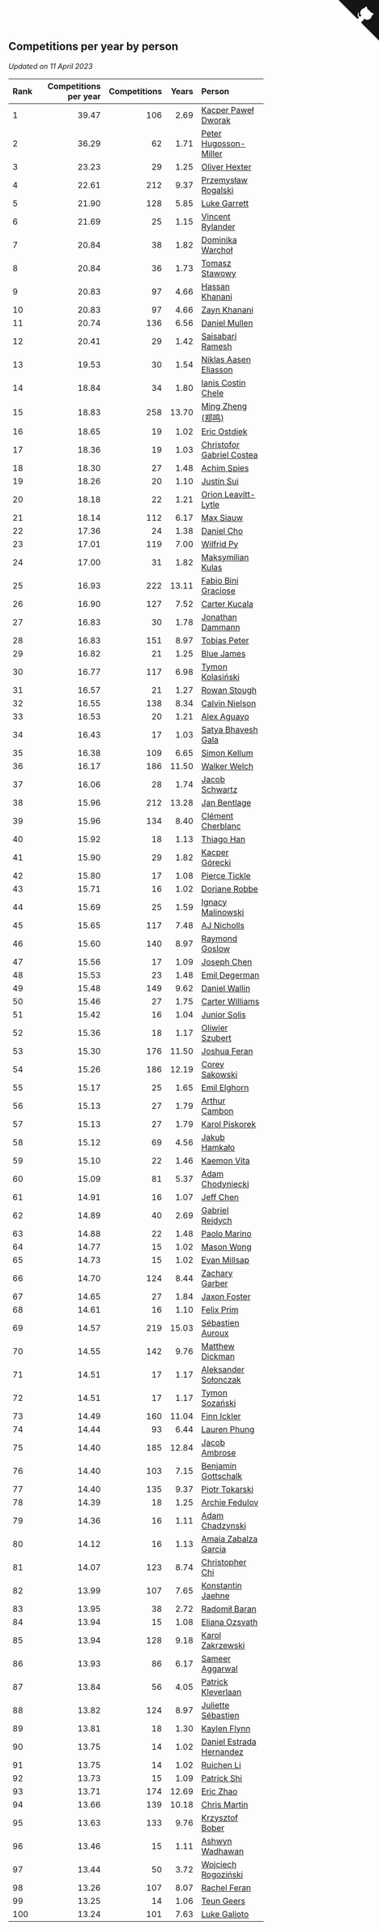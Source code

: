 ## Competitions per year by person

*Updated on 11 April 2023*

| Rank | Competitions per year | Competitions | Years | Person |
| :--- | ---: | ---: | ---: | :--- |
| 1 | 39.47 | 106 | 2.69 | [Kacper Paweł Dworak](https://www.worldcubeassociation.org/persons/2020DWOR01) |
| 2 | 36.29 | 62 | 1.71 | [Peter Hugosson-Miller](https://www.worldcubeassociation.org/persons/2021HUGO01) |
| 3 | 23.23 | 29 | 1.25 | [Oliver Hexter](https://www.worldcubeassociation.org/persons/2022HEXT01) |
| 4 | 22.61 | 212 | 9.37 | [Przemysław Rogalski](https://www.worldcubeassociation.org/persons/2013ROGA02) |
| 5 | 21.90 | 128 | 5.85 | [Luke Garrett](https://www.worldcubeassociation.org/persons/2017GARR05) |
| 6 | 21.69 | 25 | 1.15 | [Vincent Rylander](https://www.worldcubeassociation.org/persons/2022RYLA01) |
| 7 | 20.84 | 38 | 1.82 | [Dominika Warchoł](https://www.worldcubeassociation.org/persons/2021WARC01) |
| 8 | 20.84 | 36 | 1.73 | [Tomasz Stawowy](https://www.worldcubeassociation.org/persons/2021STAW01) |
| 9 | 20.83 | 97 | 4.66 | [Hassan Khanani](https://www.worldcubeassociation.org/persons/2018KHAN26) |
| 10 | 20.83 | 97 | 4.66 | [Zayn Khanani](https://www.worldcubeassociation.org/persons/2018KHAN28) |
| 11 | 20.74 | 136 | 6.56 | [Daniel Mullen](https://www.worldcubeassociation.org/persons/2016MULL04) |
| 12 | 20.41 | 29 | 1.42 | [Saisabari Ramesh](https://www.worldcubeassociation.org/persons/2021RAME01) |
| 13 | 19.53 | 30 | 1.54 | [Niklas Aasen Eliasson](https://www.worldcubeassociation.org/persons/2021ELIA01) |
| 14 | 18.84 | 34 | 1.80 | [Ianis Costin Chele](https://www.worldcubeassociation.org/persons/2021CHEL01) |
| 15 | 18.83 | 258 | 13.70 | [Ming Zheng (郑鸣)](https://www.worldcubeassociation.org/persons/2009ZHEN11) |
| 16 | 18.65 | 19 | 1.02 | [Eric Ostdiek](https://www.worldcubeassociation.org/persons/2022OSTD01) |
| 17 | 18.36 | 19 | 1.03 | [Christofor Gabriel Costea](https://www.worldcubeassociation.org/persons/2022COST03) |
| 18 | 18.30 | 27 | 1.48 | [Achim Spies](https://www.worldcubeassociation.org/persons/2021SPIE01) |
| 19 | 18.26 | 20 | 1.10 | [Justin Sui](https://www.worldcubeassociation.org/persons/2022SUIJ01) |
| 20 | 18.18 | 22 | 1.21 | [Orion Leavitt-Lytle](https://www.worldcubeassociation.org/persons/2022LEAV01) |
| 21 | 18.14 | 112 | 6.17 | [Max Siauw](https://www.worldcubeassociation.org/persons/2017SIAU02) |
| 22 | 17.36 | 24 | 1.38 | [Daniel Cho](https://www.worldcubeassociation.org/persons/2021CHOD01) |
| 23 | 17.01 | 119 | 7.00 | [Wilfrid Py](https://www.worldcubeassociation.org/persons/2016PYWI01) |
| 24 | 17.00 | 31 | 1.82 | [Maksymilian Kulas](https://www.worldcubeassociation.org/persons/2021KULA02) |
| 25 | 16.93 | 222 | 13.11 | [Fabio Bini Graciose](https://www.worldcubeassociation.org/persons/2010GRAC02) |
| 26 | 16.90 | 127 | 7.52 | [Carter Kucala](https://www.worldcubeassociation.org/persons/2015KUCA01) |
| 27 | 16.83 | 30 | 1.78 | [Jonathan Dammann](https://www.worldcubeassociation.org/persons/2021DAMM01) |
| 28 | 16.83 | 151 | 8.97 | [Tobias Peter](https://www.worldcubeassociation.org/persons/2014PETE03) |
| 29 | 16.82 | 21 | 1.25 | [Blue James](https://www.worldcubeassociation.org/persons/2022JAME01) |
| 30 | 16.77 | 117 | 6.98 | [Tymon Kolasiński](https://www.worldcubeassociation.org/persons/2016KOLA02) |
| 31 | 16.57 | 21 | 1.27 | [Rowan Stough](https://www.worldcubeassociation.org/persons/2022STOU01) |
| 32 | 16.55 | 138 | 8.34 | [Calvin Nielson](https://www.worldcubeassociation.org/persons/2014NIEL03) |
| 33 | 16.53 | 20 | 1.21 | [Alex Aguayo](https://www.worldcubeassociation.org/persons/2022AGUA01) |
| 34 | 16.43 | 17 | 1.03 | [Satya Bhavesh Gala](https://www.worldcubeassociation.org/persons/2022GALA03) |
| 35 | 16.38 | 109 | 6.65 | [Simon Kellum](https://www.worldcubeassociation.org/persons/2016KELL12) |
| 36 | 16.17 | 186 | 11.50 | [Walker Welch](https://www.worldcubeassociation.org/persons/2011WELC01) |
| 37 | 16.06 | 28 | 1.74 | [Jacob Schwartz](https://www.worldcubeassociation.org/persons/2021SCHW01) |
| 38 | 15.96 | 212 | 13.28 | [Jan Bentlage](https://www.worldcubeassociation.org/persons/2010BENT01) |
| 39 | 15.96 | 134 | 8.40 | [Clément Cherblanc](https://www.worldcubeassociation.org/persons/2014CHER05) |
| 40 | 15.92 | 18 | 1.13 | [Thiago Han](https://www.worldcubeassociation.org/persons/2022HANT01) |
| 41 | 15.90 | 29 | 1.82 | [Kacper Górecki](https://www.worldcubeassociation.org/persons/2021GORE01) |
| 42 | 15.80 | 17 | 1.08 | [Pierce Tickle](https://www.worldcubeassociation.org/persons/2022TICK01) |
| 43 | 15.71 | 16 | 1.02 | [Doriane Robbe](https://www.worldcubeassociation.org/persons/2022ROBB03) |
| 44 | 15.69 | 25 | 1.59 | [Ignacy Malinowski](https://www.worldcubeassociation.org/persons/2021MALI02) |
| 45 | 15.65 | 117 | 7.48 | [AJ Nicholls](https://www.worldcubeassociation.org/persons/2015NICH04) |
| 46 | 15.60 | 140 | 8.97 | [Raymond Goslow](https://www.worldcubeassociation.org/persons/2014GOSL01) |
| 47 | 15.56 | 17 | 1.09 | [Joseph Chen](https://www.worldcubeassociation.org/persons/2022CHEN16) |
| 48 | 15.53 | 23 | 1.48 | [Emil Degerman](https://www.worldcubeassociation.org/persons/2021DEGE01) |
| 49 | 15.48 | 149 | 9.62 | [Daniel Wallin](https://www.worldcubeassociation.org/persons/2013WALL03) |
| 50 | 15.46 | 27 | 1.75 | [Carter Williams](https://www.worldcubeassociation.org/persons/2021WILL06) |
| 51 | 15.42 | 16 | 1.04 | [Junior Solis](https://www.worldcubeassociation.org/persons/2022SOLI03) |
| 52 | 15.36 | 18 | 1.17 | [Oliwier Szubert](https://www.worldcubeassociation.org/persons/2022SZUB01) |
| 53 | 15.30 | 176 | 11.50 | [Joshua Feran](https://www.worldcubeassociation.org/persons/2011FERA01) |
| 54 | 15.26 | 186 | 12.19 | [Corey Sakowski](https://www.worldcubeassociation.org/persons/2011SAKO01) |
| 55 | 15.17 | 25 | 1.65 | [Emil Elghorn](https://www.worldcubeassociation.org/persons/2021ELGH01) |
| 56 | 15.13 | 27 | 1.79 | [Arthur Cambon](https://www.worldcubeassociation.org/persons/2021CAMB01) |
| 57 | 15.13 | 27 | 1.79 | [Karol Piskorek](https://www.worldcubeassociation.org/persons/2021PISK01) |
| 58 | 15.12 | 69 | 4.56 | [Jakub Hamkało](https://www.worldcubeassociation.org/persons/2018HAMK01) |
| 59 | 15.10 | 22 | 1.46 | [Kaemon Vita](https://www.worldcubeassociation.org/persons/2021VITA01) |
| 60 | 15.09 | 81 | 5.37 | [Adam Chodyniecki](https://www.worldcubeassociation.org/persons/2017CHOD02) |
| 61 | 14.91 | 16 | 1.07 | [Jeff Chen](https://www.worldcubeassociation.org/persons/2022CHEN19) |
| 62 | 14.89 | 40 | 2.69 | [Gabriel Rejdych](https://www.worldcubeassociation.org/persons/2020REJD01) |
| 63 | 14.88 | 22 | 1.48 | [Paolo Marino](https://www.worldcubeassociation.org/persons/2021MARI04) |
| 64 | 14.77 | 15 | 1.02 | [Mason Wong](https://www.worldcubeassociation.org/persons/2022WONG03) |
| 65 | 14.73 | 15 | 1.02 | [Evan Millsap](https://www.worldcubeassociation.org/persons/2022MILL05) |
| 66 | 14.70 | 124 | 8.44 | [Zachary Garber](https://www.worldcubeassociation.org/persons/2014GARB01) |
| 67 | 14.65 | 27 | 1.84 | [Jaxon Foster](https://www.worldcubeassociation.org/persons/2021FOST01) |
| 68 | 14.61 | 16 | 1.10 | [Felix Prim](https://www.worldcubeassociation.org/persons/2022PRIM01) |
| 69 | 14.57 | 219 | 15.03 | [Sébastien Auroux](https://www.worldcubeassociation.org/persons/2008AURO01) |
| 70 | 14.55 | 142 | 9.76 | [Matthew Dickman](https://www.worldcubeassociation.org/persons/2013DICK01) |
| 71 | 14.51 | 17 | 1.17 | [Aleksander Sołonczak](https://www.worldcubeassociation.org/persons/2022SOLO01) |
| 72 | 14.51 | 17 | 1.17 | [Tymon Sozański](https://www.worldcubeassociation.org/persons/2022SOZA01) |
| 73 | 14.49 | 160 | 11.04 | [Finn Ickler](https://www.worldcubeassociation.org/persons/2012ICKL01) |
| 74 | 14.44 | 93 | 6.44 | [Lauren Phung](https://www.worldcubeassociation.org/persons/2016PHUN02) |
| 75 | 14.40 | 185 | 12.84 | [Jacob Ambrose](https://www.worldcubeassociation.org/persons/2010AMBR01) |
| 76 | 14.40 | 103 | 7.15 | [Benjamin Gottschalk](https://www.worldcubeassociation.org/persons/2016GOTT01) |
| 77 | 14.40 | 135 | 9.37 | [Piotr Tokarski](https://www.worldcubeassociation.org/persons/2013TOKA01) |
| 78 | 14.39 | 18 | 1.25 | [Archie Fedulov](https://www.worldcubeassociation.org/persons/2022FEDU01) |
| 79 | 14.36 | 16 | 1.11 | [Adam Chadzynski](https://www.worldcubeassociation.org/persons/2022CHAD02) |
| 80 | 14.12 | 16 | 1.13 | [Amaia Zabalza Garcia](https://www.worldcubeassociation.org/persons/2022GARC03) |
| 81 | 14.07 | 123 | 8.74 | [Christopher Chi](https://www.worldcubeassociation.org/persons/2014CHIC01) |
| 82 | 13.99 | 107 | 7.65 | [Konstantin Jaehne](https://www.worldcubeassociation.org/persons/2015JAEH01) |
| 83 | 13.95 | 38 | 2.72 | [Radomił Baran](https://www.worldcubeassociation.org/persons/2020BARA02) |
| 84 | 13.94 | 15 | 1.08 | [Eliana Ozsvath](https://www.worldcubeassociation.org/persons/2022OZSV01) |
| 85 | 13.94 | 128 | 9.18 | [Karol Zakrzewski](https://www.worldcubeassociation.org/persons/2014ZAKR01) |
| 86 | 13.93 | 86 | 6.17 | [Sameer Aggarwal](https://www.worldcubeassociation.org/persons/2017AGGA01) |
| 87 | 13.84 | 56 | 4.05 | [Patrick Kleverlaan](https://www.worldcubeassociation.org/persons/2019KLEV01) |
| 88 | 13.82 | 124 | 8.97 | [Juliette Sébastien](https://www.worldcubeassociation.org/persons/2014SEBA01) |
| 89 | 13.81 | 18 | 1.30 | [Kaylen Flynn](https://www.worldcubeassociation.org/persons/2022FLYN01) |
| 90 | 13.75 | 14 | 1.02 | [Daniel Estrada Hernandez](https://www.worldcubeassociation.org/persons/2022HERN07) |
| 91 | 13.75 | 14 | 1.02 | [Ruichen Li](https://www.worldcubeassociation.org/persons/2022LIRU02) |
| 92 | 13.73 | 15 | 1.09 | [Patrick Shi](https://www.worldcubeassociation.org/persons/2022SHIP01) |
| 93 | 13.71 | 174 | 12.69 | [Eric Zhao](https://www.worldcubeassociation.org/persons/2010ZHAO19) |
| 94 | 13.66 | 139 | 10.18 | [Chris Martin](https://www.worldcubeassociation.org/persons/2013MART03) |
| 95 | 13.63 | 133 | 9.76 | [Krzysztof Bober](https://www.worldcubeassociation.org/persons/2013BOBE01) |
| 96 | 13.46 | 15 | 1.11 | [Ashwyn Wadhawan](https://www.worldcubeassociation.org/persons/2022WADH02) |
| 97 | 13.44 | 50 | 3.72 | [Wojciech Rogoziński](https://www.worldcubeassociation.org/persons/2019ROGO04) |
| 98 | 13.26 | 107 | 8.07 | [Rachel Feran](https://www.worldcubeassociation.org/persons/2015FERA01) |
| 99 | 13.25 | 14 | 1.06 | [Teun Geers](https://www.worldcubeassociation.org/persons/2022GEER01) |
| 100 | 13.24 | 101 | 7.63 | [Luke Galioto](https://www.worldcubeassociation.org/persons/2015GALI02) |


<a href="https://github.com/JustinTimeCuber/wca_statistics" class="github-corner" aria-label="View source on Github"><svg width="80" height="80" viewBox="0 0 250 250" style="fill:#151513; color:#fff; position: absolute; top: 0; border: 0; right: 0;" aria-hidden="true"><path d="M0,0 L115,115 L130,115 L142,142 L250,250 L250,0 Z"></path><path d="M128.3,109.0 C113.8,99.7 119.0,89.6 119.0,89.6 C122.0,82.7 120.5,78.6 120.5,78.6 C119.2,72.0 123.4,76.3 123.4,76.3 C127.3,80.9 125.5,87.3 125.5,87.3 C122.9,97.6 130.6,101.9 134.4,103.2" fill="currentColor" style="transform-origin: 130px 106px;" class="octo-arm"></path><path d="M115.0,115.0 C114.9,115.1 118.7,116.5 119.8,115.4 L133.7,101.6 C136.9,99.2 139.9,98.4 142.2,98.6 C133.8,88.0 127.5,74.4 143.8,58.0 C148.5,53.4 154.0,51.2 159.7,51.0 C160.3,49.4 163.2,43.6 171.4,40.1 C171.4,40.1 176.1,42.5 178.8,56.2 C183.1,58.6 187.2,61.8 190.9,65.4 C194.5,69.0 197.7,73.2 200.1,77.6 C213.8,80.2 216.3,84.9 216.3,84.9 C212.7,93.1 206.9,96.0 205.4,96.6 C205.1,102.4 203.0,107.8 198.3,112.5 C181.9,128.9 168.3,122.5 157.7,114.1 C157.9,116.9 156.7,120.9 152.7,124.9 L141.0,136.5 C139.8,137.7 141.6,141.9 141.8,141.8 Z" fill="currentColor" class="octo-body"></path></svg></a><style>.github-corner:hover .octo-arm{animation:octocat-wave 560ms ease-in-out}@keyframes octocat-wave{0%,100%{transform:rotate(0)}20%,60%{transform:rotate(-25deg)}40%,80%{transform:rotate(10deg)}}@media (max-width:500px){.github-corner:hover .octo-arm{animation:none}.github-corner .octo-arm{animation:octocat-wave 560ms ease-in-out}}</style>
